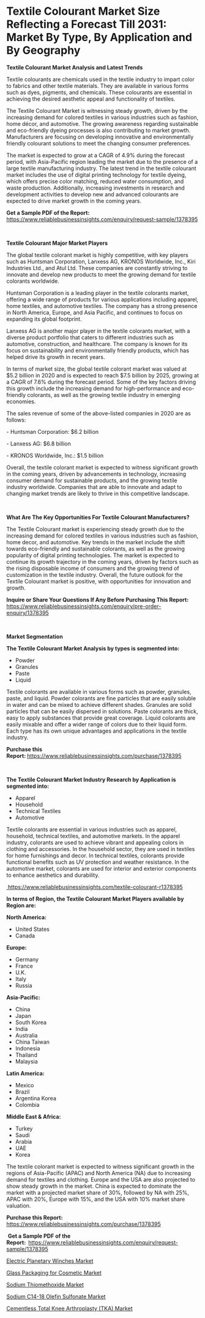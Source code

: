 <p><h1>Textile Colourant Market Size Reflecting a Forecast Till 2031: Market By Type, By Application and By Geography</h1></p><p><strong>Textile Colourant Market Analysis and Latest Trends</strong></p>
<p><p>Textile colourants are chemicals used in the textile industry to impart color to fabrics and other textile materials. They are available in various forms such as dyes, pigments, and chemicals. These colourants are essential in achieving the desired aesthetic appeal and functionality of textiles.</p><p>The Textile Colourant Market is witnessing steady growth, driven by the increasing demand for colored textiles in various industries such as fashion, home décor, and automotive. The growing awareness regarding sustainable and eco-friendly dyeing processes is also contributing to market growth. Manufacturers are focusing on developing innovative and environmentally friendly colourant solutions to meet the changing consumer preferences.</p><p>The market is expected to grow at a CAGR of 4.9% during the forecast period, with Asia-Pacific region leading the market due to the presence of a large textile manufacturing industry. The latest trend in the textile colourant market includes the use of digital printing technology for textile dyeing, which offers precise color matching, reduced water consumption, and waste production. Additionally, increasing investments in research and development activities to develop new and advanced colourants are expected to drive market growth in the coming years.</p></p>
<p><strong>Get a Sample PDF of the Report:&nbsp;</strong> <a href="https://www.reliablebusinessinsights.com/enquiry/request-sample/1378395">https://www.reliablebusinessinsights.com/enquiry/request-sample/1378395</a></p>
<p>&nbsp;</p>
<p><strong>Textile Colourant Major Market Players</strong></p>
<p><p>The global textile colorant market is highly competitive, with key players such as Huntsman Corporation, Lanxess AG, KRONOS Worldwide, Inc., Kiri Industries Ltd., and Atul Ltd. These companies are constantly striving to innovate and develop new products to meet the growing demand for textile colorants worldwide.</p><p>Huntsman Corporation is a leading player in the textile colorants market, offering a wide range of products for various applications including apparel, home textiles, and automotive textiles. The company has a strong presence in North America, Europe, and Asia Pacific, and continues to focus on expanding its global footprint.</p><p>Lanxess AG is another major player in the textile colorants market, with a diverse product portfolio that caters to different industries such as automotive, construction, and healthcare. The company is known for its focus on sustainability and environmentally friendly products, which has helped drive its growth in recent years.</p><p>In terms of market size, the global textile colorant market was valued at $5.2 billion in 2020 and is expected to reach $7.5 billion by 2025, growing at a CAGR of 7.6% during the forecast period. Some of the key factors driving this growth include the increasing demand for high-performance and eco-friendly colorants, as well as the growing textile industry in emerging economies.</p><p>The sales revenue of some of the above-listed companies in 2020 are as follows:</p><p>- Huntsman Corporation: $6.2 billion</p><p>- Lanxess AG: $6.8 billion</p><p>- KRONOS Worldwide, Inc.: $1.5 billion</p><p>Overall, the textile colorant market is expected to witness significant growth in the coming years, driven by advancements in technology, increasing consumer demand for sustainable products, and the growing textile industry worldwide. Companies that are able to innovate and adapt to changing market trends are likely to thrive in this competitive landscape.</p></p>
<p>&nbsp;</p>
<p><strong>What Are The Key Opportunities For Textile Colourant Manufacturers?</strong></p>
<p><p>The Textile Colourant market is experiencing steady growth due to the increasing demand for colored textiles in various industries such as fashion, home decor, and automotive. Key trends in the market include the shift towards eco-friendly and sustainable colorants, as well as the growing popularity of digital printing technologies. The market is expected to continue its growth trajectory in the coming years, driven by factors such as the rising disposable income of consumers and the growing trend of customization in the textile industry. Overall, the future outlook for the Textile Colourant market is positive, with opportunities for innovation and growth.</p></p>
<p><strong>Inquire or Share Your Questions If Any Before Purchasing This Report:</strong> <a href="https://www.reliablebusinessinsights.com/enquiry/pre-order-enquiry/1378395">https://www.reliablebusinessinsights.com/enquiry/pre-order-enquiry/1378395</a></p>
<p>&nbsp;</p>
<p><strong>Market Segmentation</strong></p>
<p><strong>The Textile Colourant Market Analysis by types is segmented into:</strong></p>
<p><ul><li>Powder</li><li>Granules</li><li>Paste</li><li>Liquid</li></ul></p>
<p><p>Textile colorants are available in various forms such as powder, granules, paste, and liquid. Powder colorants are fine particles that are easily soluble in water and can be mixed to achieve different shades. Granules are solid particles that can be easily dispersed in solutions. Paste colorants are thick, easy to apply substances that provide great coverage. Liquid colorants are easily mixable and offer a wider range of colors due to their liquid form. Each type has its own unique advantages and applications in the textile industry.</p></p>
<p><strong>Purchase this Report:&nbsp;</strong><a href="https://www.reliablebusinessinsights.com/purchase/1378395">https://www.reliablebusinessinsights.com/purchase/1378395</a></p>
<p>&nbsp;</p>
<p><strong>The Textile Colourant Market Industry Research by Application is segmented into:</strong></p>
<p><ul><li>Apparel</li><li>Household</li><li>Technical Textiles</li><li>Automotive</li></ul></p>
<p><p>Textile colorants are essential in various industries such as apparel, household, technical textiles, and automotive markets. In the apparel industry, colorants are used to achieve vibrant and appealing colors in clothing and accessories. In the household sector, they are used in textiles for home furnishings and decor. In technical textiles, colorants provide functional benefits such as UV protection and weather resistance. In the automotive market, colorants are used for interior and exterior components to enhance aesthetics and durability.</p></p>
<p><a href="https://www.reliablebusinessinsights.com/textile-colourant-r1378395">&nbsp;https://www.reliablebusinessinsights.com/textile-colourant-r1378395</a></p>
<p><strong>In terms of Region, the Textile Colourant Market Players available by Region are:</strong></p>
<p>
    <p> <strong> North America: </strong>
        <ul>
            <li>United States</li>
            <li>Canada</li>
        </ul>
        </p> 
    <p> <strong> Europe: </strong>
        <ul>
            <li>Germany</li>
            <li>France</li>
            <li>U.K.</li>
            <li>Italy</li>
            <li>Russia</li>
        </ul>
        </p> 
    <p> <strong> Asia-Pacific: </strong>
        <ul>
            <li>China</li>
            <li>Japan</li>
            <li>South Korea</li>
            <li>India</li>
            <li>Australia</li>
            <li>China Taiwan</li>
            <li>Indonesia</li>
            <li>Thailand</li>
            <li>Malaysia</li>
        </ul>
        </p> 
    <p> <strong> Latin America: </strong>
        <ul>
            <li>Mexico</li>
            <li>Brazil</li>
            <li>Argentina Korea</li>
            <li>Colombia</li>
        </ul>
        </p> 
    <p> <strong> Middle East & Africa: </strong>
        <ul>
            <li>Turkey</li>
            <li>Saudi</li>
            <li>Arabia</li>
            <li>UAE</li>
            <li>Korea</li>
        </ul>
    </p>
    </p>
<p><p>The textile colorant market is expected to witness significant growth in the regions of Asia-Pacific (APAC) and North America (NA) due to increasing demand for textiles and clothing. Europe and the USA are also projected to show steady growth in the market. China is expected to dominate the market with a projected market share of 30%, followed by NA with 25%, APAC with 20%, Europe with 15%, and the USA with 10% market share valuation.</p></p>
<p><strong>Purchase this Report: </strong><a href="https://www.reliablebusinessinsights.com/purchase/1378395">https://www.reliablebusinessinsights.com/purchase/1378395</a></p>
<p>&nbsp;<strong>Get a Sample PDF of the Report:&nbsp;&nbsp;</strong><a href="https://www.reliablebusinessinsights.com/enquiry/request-sample/1378395">https://www.reliablebusinessinsights.com/enquiry/request-sample/1378395</a></p>
<p><strong></strong></p>
<p><p><a href="https://github.com/ranaacryptoaddmin/Market-Research-Report-List-1/blob/main/electric-planetary-winches-market.md">Electric Planetary Winches Market</a></p><p><a href="https://medium.com/@ralphyoung1949/glass-packaging-for-cosmetic-market-investigation-industry-evolution-and-forecast-till-2031-fbef635e94d1">Glass Packaging for Cosmetic Market</a></p><p><a href="https://www.linkedin.com/pulse/sodium-thiomethoxide-market-overview-global-trends-future-7ytlf">Sodium Thiomethoxide Market</a></p><p><a href="https://medium.com/@audieyost2008/global-sodium-c14-18-olefin-sulfonate-industry-types-applications-market-players-regional-92c854204b78">Sodium C14-18 Olefin Sulfonate Market</a></p><p><a href="https://github.com/RoccoManning/Market-Research-Report-List-6/blob/main/cementless-total-knee-arthroplasty-tka-market.md">Cementless Total Knee Arthroplasty (TKA) Market</a></p></p>